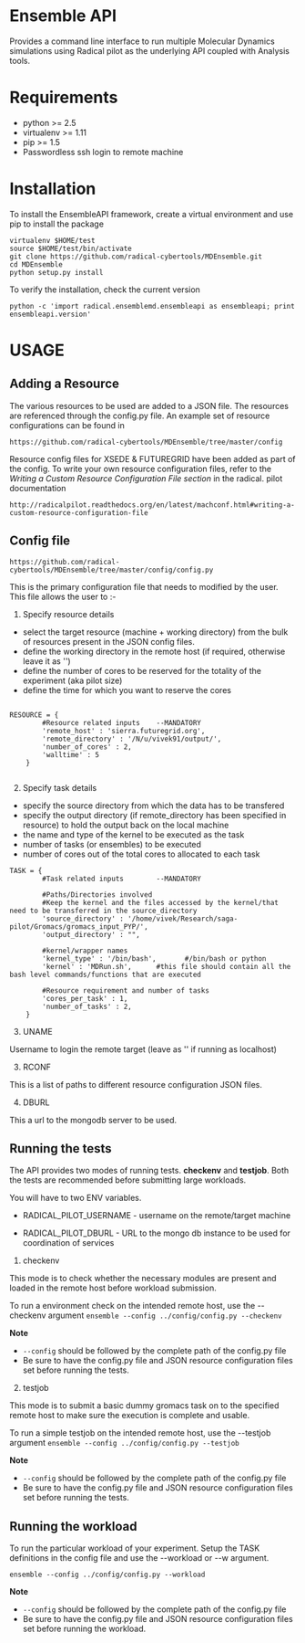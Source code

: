 Ensemble API
============

Provides a command line interface to run multiple Molecular Dynamics simulations using Radical pilot as the underlying API coupled with Analysis tools.


Requirements
============

* python >= 2.5
* virtualenv >= 1.11
* pip >= 1.5
* Passwordless ssh login to remote machine


Installation
=============

To install the EnsembleAPI framework, create a virtual environment and use pip to install the package

```
virtualenv $HOME/test
source $HOME/test/bin/activate
git clone https://github.com/radical-cybertools/MDEnsemble.git
cd MDEnsemble
python setup.py install
```

To verify the installation, check the current version

```
python -c 'import radical.ensemblemd.ensembleapi as ensembleapi; print ensembleapi.version'
```

USAGE
======


Adding a Resource
-------------------

The various resources to be used are added to a JSON file. The resources are referenced through the config.py file. An example set of resource
 configurations can be found in

 ```
 https://github.com/radical-cybertools/MDEnsemble/tree/master/config
 ```

Resource config files for XSEDE & FUTUREGRID have been added as part of the config. To write your own resource configuration files, refer
 to the *Writing a Custom Resource Configuration File section* in the radical. pilot documentation

 ```
 http://radicalpilot.readthedocs.org/en/latest/machconf.html#writing-a-custom-resource-configuration-file
 ```


Config file
-------------

```
https://github.com/radical-cybertools/MDEnsemble/tree/master/config/config.py
```


This is the primary configuration file that needs to modified by the user. This file allows the user to :-

1) Specify resource details

* select the target resource (machine + working directory) from the bulk of resources present in the JSON config files.
* define the working directory in the remote host (if required, otherwise leave it as '')
* define the number of cores to be reserved for the totality of the experiment (aka pilot size)
* define the time for which you want to reserve the cores


```

RESOURCE = {
        #Resource related inputs	--MANDATORY
        'remote_host' : 'sierra.futuregrid.org',
        'remote_directory' : '/N/u/vivek91/output/',
        'number_of_cores' : 2,
        'walltime' : 5
    }


```

2) Specify task details

* specify the source directory from which the data has to be transfered
* specify the output directory (if remote_directory has been specified in resource) to hold the output back on the local machine
* the name and type of the kernel to be executed as the task
* number of tasks (or ensembles) to be executed
* number of cores out of the total cores to allocated to each task


```
TASK = {
        #Task related inputs		--MANDATORY

        #Paths/Directories involved
        #Keep the kernel and the files accessed by the kernel/that need to be transferred in the source_directory
        'source_directory' : '/home/vivek/Research/saga-pilot/Gromacs/gromacs_input_PYP/',
        'output_directory' : "",

        #kernel/wrapper names
        'kernel_type' : '/bin/bash',       #/bin/bash or python
        'kernel' : 'MDRun.sh',      #this file should contain all the bash level commands/functions that are executed

        #Resource requirement and number of tasks
        'cores_per_task' : 1,
        'number_of_tasks' : 2,
    }
```

3) UNAME

Username to login the remote target (leave as '' if running as localhost)

3) RCONF

This is a list of paths to different resource configuration JSON files.


4) DBURL

This a url to the mongodb server to be used.


Running the tests
------------------

The API provides two modes of running tests. **checkenv** and **testjob**. Both the tests are recommended before submitting large workloads.

You will have to two ENV variables.

* RADICAL_PILOT_USERNAME  - username on the remote/target machine

* RADICAL_PILOT_DBURL     - URL to the mongo db instance to be used for coordination of services


1) checkenv

This mode is to check whether the necessary modules are present and loaded in the remote host before workload submission.

To run a environment check on the intended remote host, use the --checkenv argument
```ensemble --config ../config/config.py --checkenv```

**Note**
* ```--config``` should be followed by the complete path of the config.py file
* Be sure to have the config.py file and JSON resource configuration files set before running the tests.


2) testjob

This mode is to submit a basic dummy gromacs task on to the specified remote host to make sure the execution is complete and usable.

To run a simple testjob on the intended remote host, use the --testjob argument
```ensemble --config ../config/config.py --testjob```

**Note**
* ```--config``` should be followed by the complete path of the config.py file
* Be sure to have the config.py file and JSON resource configuration files set before running the tests.



Running the workload
--------------------

To run the particular workload of your experiment. Setup the TASK definitions in the config file and use the --workload or --w argument.

```ensemble --config ../config/config.py --workload```

**Note**
* ```--config``` should be followed by the complete path of the config.py file
* Be sure to have the config.py file and JSON resource configuration files set before running the workload.
